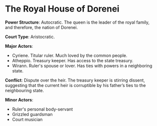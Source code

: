 # The Royal House of Dorenei

**Power Structure**: Autocratic. The queen is the leader of the royal family, and therefore, the nation of Dorenei.

**Court Type**: Aristocratic.

**Major Actors**:

- Cyriene. Titular ruler. Much loved by the common people.
- Atheppio. Treasury keeper. Has access to the state treasury.
- Wirann. Ruler's spouse or lover. Has ties with powers in a neighboring state.

**Conflict**: Dispute over the heir. The treasury keeper is stirring dissent, suggesting that the current heir is corruptible by his father’s ties to the neighbouring state.

**Minor Actors**:

- Ruler's personal body-servant
- Grizzled guardsman
- Court musician
